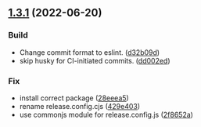 ## [1.3.1](https://github.com/tylergannon/human-design-core-ts/compare/v1.3.0...v1.3.1) (2022-06-20)


### Build

* Change commit format to eslint. ([d32b09d](https://github.com/tylergannon/human-design-core-ts/commit/d32b09dc003bfae462e9de9d3d72715882939be5))
* skip husky for CI-initiated commits. ([dd002ed](https://github.com/tylergannon/human-design-core-ts/commit/dd002edf316a80dd868376b1ecad7b2a1c37db08))

### Fix

* install correct package ([28eeea5](https://github.com/tylergannon/human-design-core-ts/commit/28eeea5b48e8f3cc903a85a9b8e3e76a641816f6))
* rename release.config.cjs ([429e403](https://github.com/tylergannon/human-design-core-ts/commit/429e403362744e08d12bdce265bd444f78c570f8))
* use commonjs module for release.config.js ([2f8652a](https://github.com/tylergannon/human-design-core-ts/commit/2f8652a041037c7d26d7ced277eea28681e81e40))
